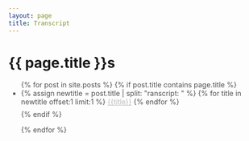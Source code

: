 ```yaml
---
layout: page
title: Transcript
---
```


<!-- <div id="archives">
{% for tag in site.tags %}
    {% capture tag_name %}{{ tag | first }}{% endcapture %}
    <p></p>
    <a href="{{ site.baseurl }}/tag/{{tag_name| slugify}}"  class="tag-head">{{ tag_name }}
{% endfor %}


<!-- Begin List Posts
================================================== -->

<h1 class="page-title">{{ page.title }}s</h1>

<section class="recent-posts">
<div class="row listrecent">
<ul style="color: #515151; padding-left:25px">
{% for post in site.posts %}
{% if post.title contains page.title %}
    <li style="margin-bottom:0.5rem">
    {% assign newtitle = post.title | split: "ranscript: " %}
    {% for title in newtitle offset:1 limit:1 %}
        <a style="color: #BEBBBB" href="{{post.url}}">{{title}}</a>
    {% endfor %}
    </li>
{% endif %}    

{% endfor %}
</ul>
</div>
</section>
